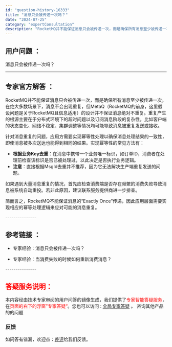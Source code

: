 ```yaml
---
id: "question-history-16333"
title: "消息只会被传递一次吗？"
date: "2024-07-25"
category: "expertConsultation"
description: "RocketMQ并不能保证消息只会被传递一次，而是确保所有消息至少被传递一次。在绝大多数场景下，消息不会出现重复，但MetaQ（RocketMQ的前身，这里假设问题是关于RocketMQ且信息适用）的设计并不保证消息绝对不重复。重复产生的根源主要在于分布式环境下的超时问题以及订阅消息阶段的复杂性，比"
---
```


## 用户问题 ： 
 消息只会被传递一次吗？  

---------------
## 专家官方解答 ：

RocketMQ并不能保证消息只会被传递一次，而是确保所有消息至少被传递一次。在绝大多数场景下，消息不会出现重复，但MetaQ（RocketMQ的前身，这里假设问题是关于RocketMQ且信息适用）的设计并不保证消息绝对不重复。重复产生的根源主要在于分布式环境下的超时问题以及订阅消息阶段的复杂性，比如客户端的状态变化、网络不稳定、集群调整等情况均可能导致消息被重复发送或接收。

针对消息重复的问题，应用方需要实现幂等性处理以确保消息处理结果的一致性，即使消息被多次送达也能得到相同的结果。实现幂等性的常见方法有：

- **根据业务Key去重**：在消息中携带一个业务唯一标识，如订单ID，消费者在处理前检查该标识是否已被处理过，以此决定是否执行业务逻辑。
- **注意**：直接根据MsgId去重并不推荐，因为它无法解决生产端重复发送的问题。

如果遇到大量消息重复的情况，首先应检查消费端是否存在频繁的消费失败导致消息被系统自动重投。若非此原因，建议联系服务提供商进一步排查。

简而言之，RocketMQ不能保证消息的“Exactly Once”传递，因此应用层面需要实现相应的幂等处理逻辑来应对可能的消息重复。


<font color="#949494">---------------</font> 


## 参考链接 ：

* 专家经验：消息只会被传递一次吗？ 
 
 * 专家经验：当消费失败的时候如何重新消费消息？ 


 <font color="#949494">---------------</font> 
 


## <font color="#FF0000">答疑服务说明：</font> 

本内容经由技术专家审阅的用户问答的镜像生成，我们提供了<font color="#FF0000">专家智能答疑服务</font>，在<font color="#FF0000">页面的右下的浮窗”专家答疑“</font>。您也可以访问 : [全局专家答疑](https://answer.opensource.alibaba.com/docs/intro) 。 咨询其他产品的的问题

### 反馈
如问答有错漏，欢迎点：[差评](https://ai.nacos.io/user/feedbackByEnhancerGradePOJOID?enhancerGradePOJOId=16359)给我们反馈。
